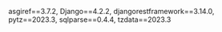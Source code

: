 asgiref==3.7.2,
Django==4.2.2,
djangorestframework==3.14.0,
pytz==2023.3,
sqlparse==0.4.4,
tzdata==2023.3
